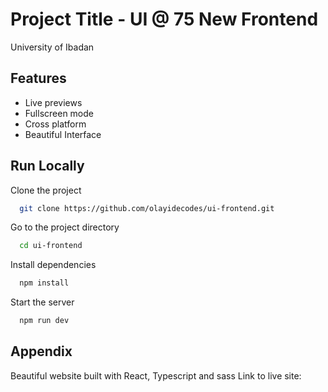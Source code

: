 
# Project Title - UI @ 75 New Frontend

University of Ibadan

## Features

- Live previews
- Fullscreen mode
- Cross platform
- Beautiful Interface


## Run Locally

Clone the project

```bash
  git clone https://github.com/olayidecodes/ui-frontend.git
```

Go to the project directory

```bash
  cd ui-frontend
```

Install dependencies

```bash
  npm install
```

Start the server

```bash
  npm run dev
```


## Appendix

Beautiful website built with React, Typescript and sass
Link to live site: 

